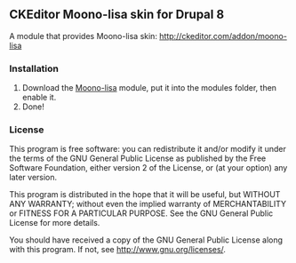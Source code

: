 CKEditor Moono-lisa skin for Drupal 8
--------------------------------------

A module that provides Moono-lisa skin: http://ckeditor.com/addon/moono-lisa

### Installation

1. Download the [Moono-lisa](https://github.com/koleary/moonolisa) module, put it into the modules folder, then enable it.
2. Done!

### License

This program is free software: you can redistribute it and/or modify
it under the terms of the GNU General Public License as published by
the Free Software Foundation, either version 2 of the License, or
(at your option) any later version.

This program is distributed in the hope that it will be useful,
but WITHOUT ANY WARRANTY; without even the implied warranty of
MERCHANTABILITY or FITNESS FOR A PARTICULAR PURPOSE.  See the
GNU General Public License for more details.

You should have received a copy of the GNU General Public License
along with this program.  If not, see <http://www.gnu.org/licenses/>.
